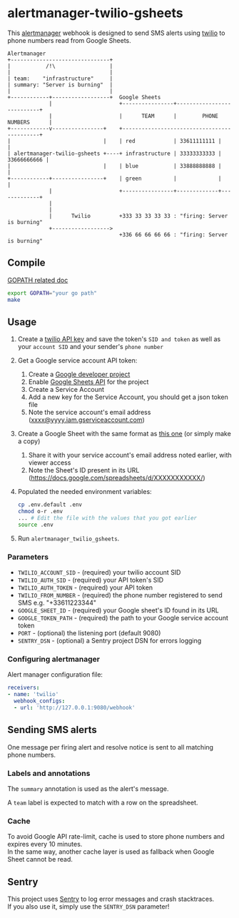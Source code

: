 # alertmanager-twilio-gsheets

This [alertmanager](https://github.com/prometheus/alertmanager) webhook is designed to send SMS alerts using [twilio](https://www.twilio.com/) to phone numbers read from Google Sheets.

```
Alertmanager
+-------------------------------+
|           /!\                 |
|                               |
| team:    "infrastructure"     |
| summary: "Server is burning"  |
|                               |
+------------+------------------+  Google Sheets
             |                     +----------------+---------------------------+
             |                     |      TEAM      |        PHONE NUMBERS      |
+------------v----------------+    +--------------------------------------------+
|                             |    | red            | 33611111111 |             |
| alertmanager-twilio-gsheets +----+ infrastructure | 33333333333 | 33666666666 |
|                             |    | blue           | 33888888888 |             |
+------------+----------------+    | green          |             |             |
             |                     +----------------+-------------+-------------+
             |
             |
             |      Twilio         +333 33 33 33 33 : "firing: Server is burning"
             +------------------>
                                   +336 66 66 66 66 : "firing: Server is burning"
```

## Compile

[GOPATH related doc](https://golang.org/doc/code.html#GOPATH)
```bash
export GOPATH="your go path"
make
```

## Usage

1. Create a [twilio API key](https://www.twilio.com/console/project/api-keys) and save the token's ```SID and token``` as well as your ```account SID``` and your sender's ```phone number```

2. Get a Google service account API token:
    1. Create a [Google developer project](https://console.developers.google.com/apis/dashboard)
    2. Enable [Google Sheets API](https://console.developers.google.com/apis/library/sheets.googleapis.com) for the project
    3. Create a Service Account
    4. Add a new key for the Service Account, you should get a json token file
    5. Note the service account's email address (xxxx@yyyy.iam.gserviceaccount.com)

3. Create a Google Sheet with the same format as [this one](https://docs.google.com/spreadsheets/d/18NWlDKn8WJFjHAdm8KKbWHs4xkubnbivYsowSl1Je8M/edit?usp=sharing) (or simply make a copy)
    1. Share it with your service account's email address noted earlier, with viewer access
    2. Note the Sheet's ID present in its URL (https://docs.google.com/spreadsheets/d/XXXXXXXXXXX/)

2. Populated the needed environment variables:
    ```bash
    cp .env.default .env
    chmod o-r .env
    ... # Edit the file with the values that you got earlier
    source .env
    ```

3. Run ```alertmanager_twilio_gsheets```.

### Parameters

* `TWILIO_ACCOUNT_SID` - (required) your twilio account SID
* `TWILIO_AUTH_SID` - (required) your API token's SID
* `TWILIO_AUTH_TOKEN` - (required) your API token
* `TWILIO_FROM_NUMBER` - (required) the phone number registered to send SMS e.g. "+33611223344"
* `GOOGLE_SHEET_ID` - (required) your Google sheet's ID found in its URL
* `GOOGLE_TOKEN_PATH` - (required) the path to your Google service account token
* `PORT` - (optional) the listening port (default 9080)
* `SENTRY_DSN` - (optional) a Sentry project DSN for errors logging

### Configuring alertmanager

Alert manager configuration file:

```yaml
receivers:
- name: 'twilio'
  webhook_configs:
  - url: 'http://127.0.0.1:9080/webhook'
```

## Sending SMS alerts

One message per firing alert and resolve notice is sent to all matching phone numbers.

### Labels and annotations

The ```summary``` annotation is used as the alert's message.

A ```team``` label is expected to match with a row on the spreadsheet.

### Cache

To avoid Google API rate-limit, cache is used to store phone numbers and expires every 10 minutes.  
In the same way, another cache layer is used as fallback when Google Sheet cannot be read.

## Sentry

This project uses [Sentry](https://sentry.io/welcome/) to log error messages and crash stacktraces.  
If you also use it, simply use the `SENTRY_DSN` parameter!
